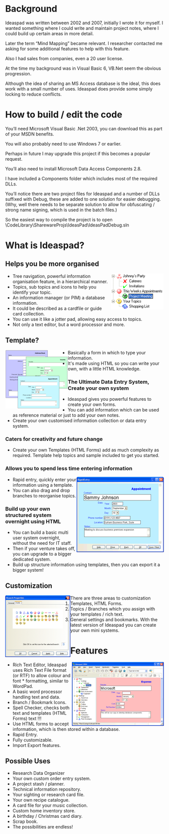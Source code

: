# Background

Ideaspad was written between 2002 and 2007, initially I wrote it for myself. I wanted something where I could write and maintain project notes, where I could build up certain areas in more detail.

Later the term “Mind Mapping” became relevant. I researcher contacted me asking for some additional features to help with this feature.

Also I had sales from companies, even a 20 user license.

At the time my background was in Visual Basic 6, VB.Net seem the obvious progression.

Although the idea of sharing an MS Access database is the ideal, this does work with a small number of uses. Ideaspad does provide some simply locking to reduce conflicts.


# How to build / edit the code

You’ll need Microsoft Visual Basic .Net 2003, you can download this as part of your MSDN benefits.

You will also probably need to use Windows 7 or earlier.

Perhaps in future I may upgrade this project if this becomes a popular request.

You’ll also need to install Microsoft Data Access Components 2.8.

I have included a Components folder which includes most of the required DLLs.

You’ll notice there are two project files for Ideaspad and a number of DLLs suffixed with Debug, these are added to one solution for easier debugging. (Why, well there needs to be separate solution to allow for obfuscating / strong name signing, which is used in the batch files.)

So the easiest way to compile the project is to open \CodeLibrary\SharewareProjs\IdeasPad\IdeasPadDebug.sln

# What is Ideaspad?

## Helps you be more organised
<img align="right" src="gfx/branchicons.png" width="168" height="114">

* Tree navigation, powerful information organisation feature, in a hierarchical manner.
* Topics, sub topics and icons to help you identify your topic.
* An information manager (or PIM) a database information.
* It could be described as a cardfile or guide card collection.
* You can use it like a jotter pad, allowing easy access to topics.
* Not only a text editor, but a word processor and more.





## Template?
<img align="left" src="gfx/templates-html-forms.png" width="199" height="186">

  * Basically a form in which to type your information.
  * It's made using HTML so you can write your own, with a little HTML knowledge.

### The Ultimate Data Entry System, Create your own system
* Ideaspad gives you powerful features to create your own forms.
* You can add information which can be used as reference material or just to add your own notes.
* Create your own customised information collection or data entry system.

### Caters for creativity and future change
* Create your own Templates (HTML Forms) add as much complexity as required.
Template help topics and sample included to get you started.


### Allows you to spend less time entering information

<img align="right" src="gfx/rapidentry.png" width="277" height="238">

* Rapid entry, quickly enter your information using a template.
* You can also drag and drop branches to reorganise topics.

### Build up your own structured system overnight using HTML
* You can build a basic multi user system overnight, without the need for IT staff.
* Then if your venture takes off, you can upgrade to a bigger dedicated system.
* Build up structure information using templates, then you can export it a bigger system!







## Customization
<img align="left" src="gfx/branch-icons.png" width="207" height="195">

* There are three areas to customization
  1.	Templates, HTML Forms. 
  2.	Topics / Branches which you assign with your templates / rich text. 
  3.	General settings and bookmarks. 
With the latest version of Ideaspad you can create your own mini systems.



# Features

<img align="right" src="gfx/project-plan.png" width="292" height="202">

* Rich Text Editor, Ideaspad uses Rich Text File format (or RTF) to allow colour and font * formatting, similar to WordPad.
* A basic word processor handling text and data.
* Branch / Bookmark Icons.
* Spell Checker, checks both text and templates (HTML Forms) text !!!
* Use HTML forms to accept information, which is then stored within a database.
* Rapid Entry.
* Fully customizable.
* Import Export features.






## Possible Uses
* Research Data Organizer
* Your own custom order entry system.
* A project stash / planner.
* Technical information repository.
* Your sighting or research card file.
* Your own recipe catalogue.
* A card file for your music collection.
* Custom home inventory store.
* A birthday / Christmas card diary.
* Scrap book.
* The possibilities are endless!



